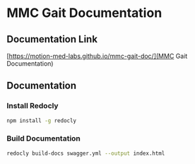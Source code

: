 # MMC Gait Documentation

## Documentation Link

[https://motion-med-labs.github.io/mmc-gait-doc/](MMC Gait Documentation)

## Documentation

### Install Redocly

```bash
npm install -g redocly
```

### Build Documentation

```bash
redocly build-docs swagger.yml --output index.html
```
